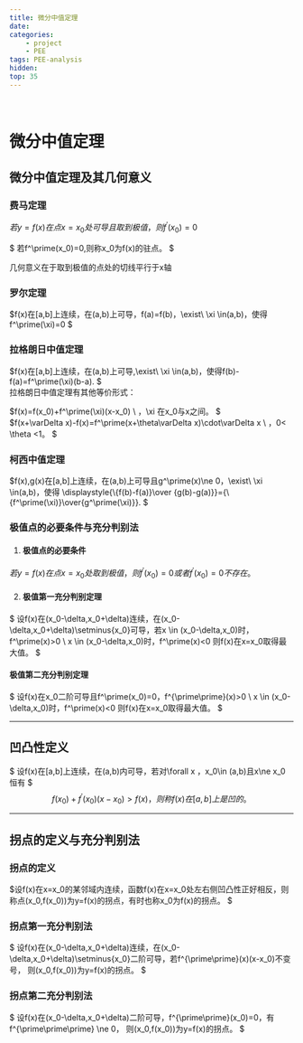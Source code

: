 ```yaml
---
title: 微分中值定理
date: 
categories: 
    - project
    - PEE
tags: PEE-analysis
hidden: 
top: 35
---
```

&ensp;
<!-- more -->

# 微分中值定理
## 微分中值定理及其几何意义
### 费马定理
$若y = f(x)在点x=x_0处可导且取到极值，则f^\prime(x_0)=0$

$
若f^\prime(x_0)=0,则称x_0为f(x)的驻点。
$

几何意义在于取到极值的点处的切线平行于x轴


### 罗尔定理
$f(x)在[a,b]上连续，在(a,b)上可导，f(a)=f(b)，\exist\ \xi \in(a,b)，使得f^\prime(\xi)=0
$
### 拉格朗日中值定理
$f(x)在[a,b]上连续，在(a,b)上可导,\exist\ \xi \in(a,b)，使得f(b)-f(a)=f^\prime(\xi)(b-a).
$  
拉格朗日中值定理有其他等价形式：  


$f(x)=f(x_0)+f^\prime(\xi)(x-x_0) \ ，\xi 在x_0与x之间。
$  
$f(x+\varDelta x)-f(x)=f^\prime(x+\theta\varDelta x)\cdot\varDelta x \ ，0< \theta <1。
$
### 柯西中值定理

$f(x),g(x)在[a,b]上连续，在(a,b)上可导且g^\prime(x)\ne 0，\exist\ \xi \in(a,b)，使得
\displaystyle{\\{f(b)-f(a)}\over {g(b)-g(a)}}={\\{f^\prime(\xi)}\over{g^\prime(\xi)}}.
$  
### 极值点的必要条件与充分判别法
1. #### 极值点的必要条件 
$若y = f(x)在点x=x_0处取到极值，则f^\prime(x_0)=0或者f^\prime(x_0)=0不存在。$

2. #### 极值第一充分判别定理
$
设f(x)在(x_0-\delta,x_0+\delta)连续，在(x_0-\delta,x_0+\delta)\setminus\{x_0\}可导，若x \in (x_0-\delta,x_0)时，f^\prime(x)>0 \\
x \in (x_0-\delta,x_0)时，f^\prime(x)<0
则f(x)在x=x_0取得最大值。
$

#### 极值第二充分判别定理
$
设f(x)在x_0二阶可导且f^\prime(x_0)=0，f^{\prime\prime}(x)>0 \\
x \in (x_0-\delta,x_0)时，f^\prime(x)<0
则f(x)在x=x_0取得最大值。
$
***
## 凹凸性定义
$
设f(x)在[a,b]上连续，在(a,b)内可导，若对\forall x ，x_0\in (a,b)且x\ne x_0 恒有
$
$$
f(x_0)+f^\prime(x_0)(x-x_0)>f(x)，
则称f(x)在[a,b]上是凹的。
$$
***
## 拐点的定义与充分判别法
### 拐点的定义
$设f(x)在x=x_0的某邻域内连续，函数f(x)在x=x_0处左右侧凹凸性正好相反，则称点(x_0,f(x_0))为y=f(x)的拐点，有时也称x_0为f(x)的拐点。
$
### 拐点第一充分判别法
$
设f(x)在(x_0-\delta,x_0+\delta)连续，在(x_0-\delta,x_0+\delta)\setminus\{x_0\}二阶可导，若f^{\prime\prime}(x)(x-x_0)不变号， 
则(x_0,f(x_0))为y=f(x)的拐点。
$

### 拐点第二充分判别法
$
设f(x)在(x_0-\delta,x_0+\delta)二阶可导，f^{\prime\prime}(x_0)=0，有f^{\prime\prime\prime} \ne 0，
则(x_0,f(x_0))为y=f(x)的拐点。
$
